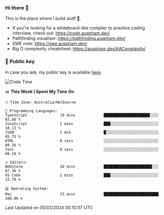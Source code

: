 ### Hi there 👋

This is the place where I build stuff 👀. 

- If you're looking for a whiteboard-like compiler to practice coding interview, check out: https://code.auspham.dev/
- Pathfinding visualiser: https://pathfinding.auspham.dev/
- SWE note: https://swe.auspham.dev/
- Big O complexity cheatsheet: https://auspham.dev/AAComplexity/

### 🔑 Public key

In case you ask, my public key is available [here](https://public.auspham.dev/).

<!--START_SECTION:waka-->
![Code Time](http://img.shields.io/badge/Code%20Time-1%2C215%20hrs%2026%20mins-blue)

📊 **This Week I Spent My Time On** 

```text
🕑︎ Time Zone: Australia/Melbourne

💬 Programming Languages: 
TypeScript               19 mins             █████████████████████░░░░   83.88 % 
JavaScript               2 mins              ███░░░░░░░░░░░░░░░░░░░░░░   10.13 % 
JSON                     1 min               █░░░░░░░░░░░░░░░░░░░░░░░░   05.73 % 
HTML                     0 secs              ░░░░░░░░░░░░░░░░░░░░░░░░░   00.16 % 
Text                     0 secs              ░░░░░░░░░░░░░░░░░░░░░░░░░   00.10 % 

🔥 Editors: 
WebStorm                 20 mins             ██████████████████████░░░   87.30 % 
VS Code                  2 mins              ███░░░░░░░░░░░░░░░░░░░░░░   12.70 % 

💻 Operating System: 
Mac                      23 mins             █████████████████████████   100.00 % 
```


 Last Updated on 05/03/2024 00:10:07 UTC
<!--END_SECTION:waka-->

<!--
**rockmanvnx6/rockmanvnx6** is a ✨ _special_ ✨ repository because its `README.md` (this file) appears on your GitHub profile.

Here are some ideas to get you started:

- 🔭 I’m currently working on ...
- 🌱 I’m currently learning ...
- 👯 I’m looking to collaborate on ...
- 🤔 I’m looking for help with ...
- 💬 Ask me about ...
- 📫 How to reach me: ...
- 😄 Pronouns: ...
- ⚡ Fun fact: ...
-->
